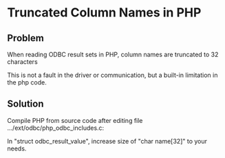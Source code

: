 # Truncated Column Names in PHP 
## Problem

When reading ODBC result sets in PHP, column names are truncated to 32 characters

This is not a fault in the driver or communication, but a built-in limitation in the php code.

## Solution

Compile PHP from source code after editing file ...<php-dir>/ext/odbc/php_odbc_includes.c:

In "struct odbc_result_value", increase size of "char name[32]" to your needs.

